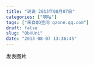 ```yaml
---
title: "说说 2013年08月07日"
categories: ["嘀咕"]
tags: ["来自QQ空间 qzone.qq.com"]
draft: false
slug: "ObHUni"
date: "2013-08-07 13:36:45"
---
```


发表图片
